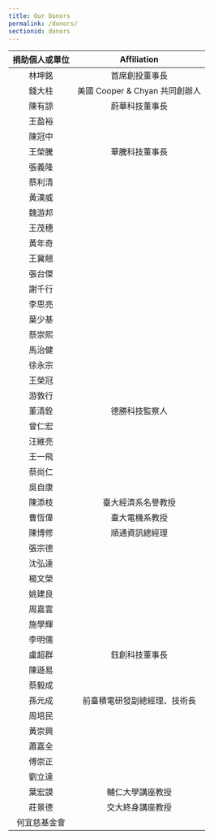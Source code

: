```yaml
---
title: Our Donors
permalink: /donors/
sectionid: donors
---
```


| 捐助個人或單位 | Affiliation |
|:-----:|:-----:|
| 林坤銘 | 首席創投董事長 |
| 錢大柱 | 美國 Cooper & Chyan 共同創辦人 |
| 陳有諒 | 蔚華科技董事長 |
| 王盈裕 | |
| 陳冠中 | |
| 王榮騰 | 華騰科技董事長 |
| 張義隆 | |
| 蔡利清 | |
| 黃漢威 | |
| 魏游邦 | |
| 王茂穗 | |
| 黃年奇 | |
| 王冀翹 | |
| 張台傑 | |
| 謝千行 | |
| 李思亮 | |
| 葉少基 | |
| 蔡崇熙 | |
| 馬治健 | |
| 徐永宗 | |
| 王榮冠 | |
| 游敦行 | |
| 董清銓 | 德勝科技監察人 |
| 曾仁宏 | |
| 汪維亮 | |
| 王一飛 | |
| 蔡尚仁 | |
| 吳自康 | |
| 陳添枝 | 臺大經濟系名譽教授 |
| 曹恆偉 | 臺大電機系教授 |
| 陳博修 | 順通資訊總經理 |
| 張宗德 | |
| 沈弘達 | |
| 楊文榮 | |
| 姚建良 | |
| 周嘉雲 | |
| 施學輝 | |
| 李明儒 | |
| 盧超群 | 鈺創科技董事長 |
| 陳遜易 | |
| 蔡毅成 | |
| 孫元成 | 前臺積電研發副總經理、技術長 |
| 周培民 | |
| 黃崇興 | |
| 蕭嘉全 | |
| 傅崇正 | |
| 劉立達 | |
| 葉宏謨 | 輔仁大學講座教授 |
| 莊景德 | 交大終身講座教授 |
| 何宜慈基金會 | |
